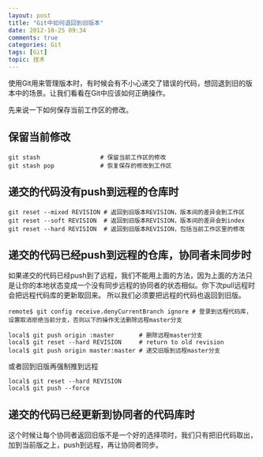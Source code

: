 ```yaml
---
layout: post
title: "Git中如何退回到旧版本"
date: 2012-10-25 09:34
comments: true
categories: Git
tags: [Git]
topic: 技术
---
```


使用Git用来管理版本时，有时候会有不小心递交了错误的代码，想回退到旧的版本中的场景。让我们看看在Git中应该如何正确操作。

<!-- more -->

先来说一下如何保存当前工作区的修改。
## 保留当前修改

    git stash                 # 保留当前工作区的修改
    git stash pop             # 恢复保存的修改到工作区

## 递交的代码没有push到远程的仓库时

    git reset --mixed REVISION # 返回到旧版本REVISION，版本间的差异会到工作区
    git reset --soft REVISION  # 返回到旧版本REVISION，版本间的差异会到index
    git reset --hard REVISION  # 返回到旧版本REVISION，包括当前工作区里的修改

## 递交的代码已经push到远程的仓库，协同者未同步时

如果递交的代码已经push到了远程，我们不能用上面的方法，因为上面的方法只是让你的本地状态变成一个没有同步远程的协同者的状态相似。你下次pull远程时会把远程代码库的更新取回来。
所以我们必须要把远程的代码也返回到旧版。

    remote$ git config receive.denyCurrentBranch ignore # 登录到远程代码库，设置取消拒绝当前分支，否则以下的操作无法删除远程master分支

    local$ git push origin :master       # 删除远程master分支
    local$ git reset --hard REVISION     # return to old revision
    local$ git push origin master:master # 递交旧版到远程master分支

或者回到旧版再强制推到远程

    local$ git reset --hard REVISION
    local$ git push --force

## 递交的代码已经更新到协同者的代码库时

这个时候让每个协同者返回旧版不是一个好的选择项时，我们只有把旧代码取出，加到当前版之上，push到远程，再让协同者同步。


